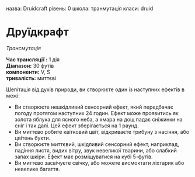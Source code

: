 назва: Druidcraft рівень: 0 школа: транмутація класи: druid

# Друїдкрафт
_Трансмутація_

**Час трансляції :** 1 дія    
**Діапазон:** 30 футів    
**компоненти:** V, S    
**тривалість:** миттєві

Шепітація від духів природи, ви створюєте один із наступних ефектів в межі:
* Ви створюєте нешкідливий сенсорний ефект, який передбачає погоду протягом наступних 24 годин. Ефект може проявитись як золота яблука для ясного неба, а хмара на дощ падає сніжинки на сніг і так далі. Цей ефект зберігається на 1 раунд.
* Ви миттєво робите квітковий цвіт, відкриваєте трибуну з насіння, або цвітень бухти.
* Ви створюєте миттєвий, шкідливий сенсорний ефект, наприклад, падіння листя, видих вітру, звук невеликої тварини, або слабкий запах шкіри. Ефект має розміщуватися на кубі 5-футів.
* Ви миттєво засвічуєте свічку, або можете висмоктати ліхтарик або невелике багаття.